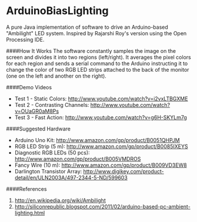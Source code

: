 ArduinoBiasLighting
===================

A pure Java implementation of software to drive an Arduino-based "Ambilight" LED system.  Inspired by Rajarshi Roy's version using the Open Processing IDE.


####How It Works
The software constantly samples the image on the screen and divides it into two regions (left/right).  It averages the pixel colors for each region and sends a serial command to the Arduino instructing it to change the color of two RGB LED strips attached to the back of the monitor (one on the left and another on the right).

####Demo Videos
* Test 1 - Static Colors:  http://www.youtube.com/watch?v=i2vxLTBGXME
* Test 2 - Contrasting Channels:  http://www.youtube.com/watch?v=OUaGR0aM8Ps
* Test 3 - Fast Action: http://www.youtube.com/watch?v=g6H-SKYLm7g

####Suggested Hardware
* Arduino Uno Kit: http://www.amazon.com/gp/product/B0051QHPJM
* RGB LED Strip (5 m): http://www.amazon.com/gp/product/B0085IXEYS
* Diagnostic RGB LEDs (50 pcs): http://www.amazon.com/gp/product/B005VMDROS
* Fancy Wire (10 m): http://www.amazon.com/gp/product/B009VD3EW8
* Darlington Transistor Array: http://www.digikey.com/product-detail/en/ULN2003A/497-2344-5-ND/599603


####References
1. http://en.wikipedia.org/wiki/Ambilight
2. http://siliconrepublic.blogspot.com/2011/02/arduino-based-pc-ambient-lighting.html
